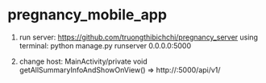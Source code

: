 # pregnancy_mobile_app
1) run server: https://github.com/truongthibichchi/pregnancy_server
using terminal: python manage.py runserver 0.0.0.0:5000

2) change host: MainActivity/private void getAllSummaryInfoAndShowOnView() => http://<your host>:5000/api/v1/
